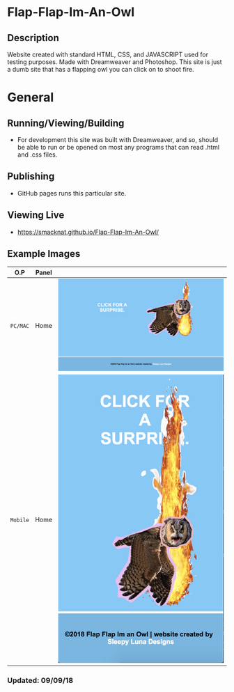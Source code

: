 # Flap-Flap-Im-An-Owl
## Description
Website created with standard HTML, CSS, and JAVASCRIPT used for testing purposes. Made with Dreamweaver and Photoshop. This site is just a dumb site that has a flapping owl you can click on to shoot fire.

# General
## Running/Viewing/Building
- For development this site was built with Dreamweaver, and so, should be able to run or be opened on most any programs that can read .html and .css files.

## Publishing
- GitHub pages runs this particular site.

## Viewing Live
- https://smacknat.github.io/Flap-Flap-Im-An-Owl/

## Example Images
| O.P | Panel | |
| --- | --- | --- |
| `PC/MAC` | Home | ![Flap-Flap-home-page](public/images/preview_images/regular_preview.png) |
| `Mobile` | Home | ![Flap-Flap-home-page-mobile](public/images/preview_images/phone_preview.png) |

### Updated: 09/09/18
